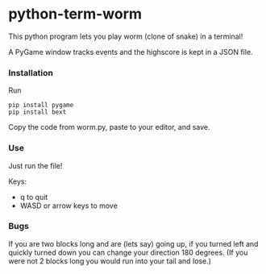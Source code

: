 # python-term-worm

This python program lets you play worm (clone of snake) in a terminal!

A PyGame window tracks events and the highscore is kept in a JSON file.

### Installation

Run

```
pip install pygame
pip install bext
```

Copy the code from worm.py, paste to your editor, and save.

### Use

Just run the file!

Keys:
- q to quit
- WASD or arrow keys to move

### Bugs

If you are two blocks long and are (lets say) going up, if you turned left and quickly turned down you can change your direction 180 degrees.
(If you were not 2 blocks long you would run into your tail and lose.)
